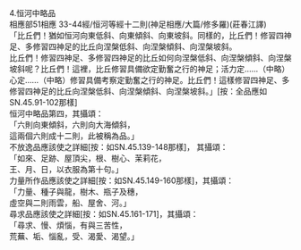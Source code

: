 4.恒河中略品  
相應部51相應 33-44經/恒河等經十二則(神足相應/大篇/修多羅)(莊春江譯)  
「比丘們！猶如恒河向東低斜、向東傾斜、向東坡斜。同樣的，比丘們！修習四神足、多修習四神足的比丘向涅槃低斜、向涅槃傾斜、向涅槃坡斜。  
比丘們！修習四神足、多修習四神足的比丘如何向涅槃低斜、向涅槃傾斜、向涅槃坡斜呢？比丘們！這裡，比丘修習具備欲定勤奮之行的神足；活力定……（中略）心定……（中略）修習具備考察定勤奮之行的神足。比丘們！這樣修習四神足、多修習四神足的比丘向涅槃低斜、向涅槃傾斜、向涅槃坡斜。」[按：全品應如SN.45.91-102那樣]  
恒河中略品第四，其攝頌：  
「六則向東傾斜，六則向大海傾斜，  
這兩個六則成十二則，此被稱為品。」  
不放逸品應該使之詳細[按：如SN.45.139-148那樣]， 其攝頌：  
「如來、足跡、屋頂尖，根、樹心、茉莉花，  
王、月、日，以衣服為第十句。」  
力量所作品應該使之詳細[按：如SN.45.149-160那樣]，其攝頌：  
「力量、種子與龍，樹木、瓶子及穗，  
虛空與二則雨雲，船、屋舍、河。」  
尋求品應該使之詳細[按：如SN.45.161-171]，其攝頌：  
「尋求、慢、煩惱，有與三苦性，  
荒蕪、垢、惱亂，受、渴愛、渴望。」  
  
  
